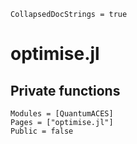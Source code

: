 ```@meta
CollapsedDocStrings = true
```

# optimise.jl

## Private functions

```@autodocs
Modules = [QuantumACES]
Pages = ["optimise.jl"]
Public = false
```
